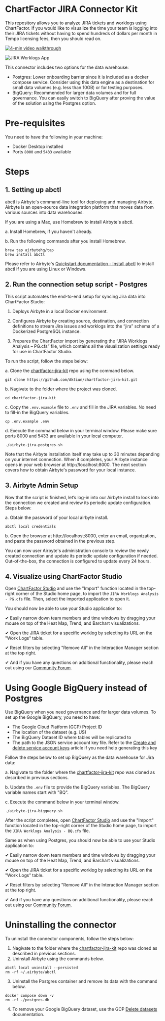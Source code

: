 # ChartFactor JIRA Connector Kit

This repository allows you to analyze JIRA tickets and worklogs using ChartFactor. If you would like to visualize the time your team is logging into their JIRA tickets without having to spend hundreds of dollars per month in Tempo licensing fees, then you should read on.

[![4-min video walkthrough](https://img.youtube.com/vi/Clf5Rw2drhY/hqdefault.jpg)](https://www.youtube.com/watch?v=Clf5Rw2drhY&t=2s)

![JIRA Worklogs App](https://github.com/Aktiun/chartfactor-jira-kit/blob/main/JIRA%20App.gif)


This connector includes two options for the data warehouse: 

* Postgres: Lower onboarding barrier since it is included as a docker compose service. Consider using this data engine as a destination for small data volumes (e.g. less than 10GB) or for testing purposes.
* BigQuery: Recommended for larger data volumes and for full governance. You can easily switch to BigQuery after proving the value of the solution using the Postgres option.

# Pre-requisites

You need to have the following in your machine:

* Docker Desktop installed
* Ports `8000` and `5433` available

# Steps

## 1. Setting up abctl 

abctl is Airbyte's command-line tool for deploying and managing Airbyte. Airbyte is an open-source data integration platform that moves data from various sources into data warehouses. 

If you are using a Mac, use Homebrew to install Airbyte's abctl.

a. Install Homebrew, if you haven't already.

b. Run the following commands after you install Homebrew.

```commandline
brew tap airbytehq/tap
brew install abctl
```

Please refer to Airbyte's [Quickstart documentation - Install abctl](https://docs.airbyte.com/platform/using-airbyte/getting-started/oss-quickstart#part-2-install-abctl) to install abctl if you are using Linux or Windows.

## 2. Run the connection setup script - Postgres

This script automates the end-to-end setup for syncing Jira data into ChartFactor Studio:

1. Deploys Airbyte in a local Docker environment.

2. Configures Airbyte by creating source, destination, and connection definitions to stream Jira issues and worklogs into the “jira” schema of a Dockerized PostgreSQL instance.

3. Prepares the ChartFactor import by generating the “JIRA Worklogs Analysis – PG.cfs” file, which contains all the visualization settings ready for use in ChartFactor Studio.

To run the script, follow the steps below:

a. Clone the [chartfactor-jira-kit](https://github.com/Aktiun/chartfactor-jira-kit.git) repo using the command below.

```commandline
git clone https://github.com/Aktiun/chartfactor-jira-kit.git
```
b. Nagivate to the folder where the project was cloned.

```commandline
cd chartfactor-jira-kit
```

c. Copy the `.env.example` file to `.env` and fill in the JIRA variables. No need to fill-in the BigQuery variables.

```commandline
cp .env.example .env
```

d. Execute the command below in your terminal window. Please make sure ports 8000 and 5433 are available in your local computer. 

```commandline
./airbyte-jira-postgres.sh
```

Note that the Airbyte installation itself may take up to 30 minutes depending on your internet connection. When it completes, your Airbyte instance opens in your web browser at http://localhost:8000. The next section covers how to obtain Airbyte's password for your local instance.

## 3. Airbyte Admin Setup

Now that the script is finished, let’s log-in into our Airbyte install to look into the connection we created and review its periodic update configuration. Steps below:

a. Obtain the password of your local airbyte install.

```commandline
abctl local credentials
```

b. Open the browser at http://localhost:8000, enter an email, organization, and paste the password obtained in the previous step.

You can now user Airbyte's administration console to review the newly created connection and update its periodic update configuration if needed. Out-of-the-box, the connection is configured to update every 24 hours. 

## 4. Visualize using ChartFactor Studio

Open [ChartFactor Studio](https://chartfactor.com/studio) and use the "Import" function located in the top-right corner of the Studio home page, to import the `JIRA Worklogs Analysis - PG.cfs` file. Then, select the imported application to open it.

You should now be able to use your Studio application to:

✔ Easily narrow down team members and time windows by dragging your mouse on top of the Heat Map, Trend, and Barchart visualizations. 

✔ Open the JIRA ticket for a specific worklog by selecting its URL on the "Work Logs" table. 

✔ Reset filters by selecting "Remove All" in the Interaction Manager section at the top right. 

✔ And if you have any questions on additional functionality, please reach out using our [Community Forum](https://community.chartfactor.com/).


# Using Google BigQuery instead of Postgres

Use BigQuery when you need governance and for larger data volumes. To set up the Google BigQuery, you need to have:

* The Google Cloud Platform (GCP) Project ID
* The location of the dataset (e.g. US)
* The BigQuery Dataset ID where tables will be replicated to
* The path to the JSON service account key file. Refer to the [Create and delete service account keys](https://cloud.google.com/iam/docs/keys-create-delete) article if you need help generating this key

Follow the steps below to set up BigQuery as the data warehouse for Jira data:

a. Nagivate to the folder where the [chartfactor-jira-kit](https://github.com/Aktiun/chartfactor-jira-kit.git) repo was cloned as described in previous sections.

b. Update the `.env` file to provide the BigQuery variables. The BigQuery variable names start with "BQ".

c. Execute the command below in your terminal window. 

```commandline
./airbyte-jira-bigquery.sh
```
    
After the script completes, open [ChartFactor Studio](https://chartfactor.com/studio) and use the "Import" function located in the top-right corner of the Studio home page, to import the `JIRA Worklogs Analysis - BQ.cfs` file.

Same as when using Postgres, you should now be able to use your Studio application to:

✔ Easily narrow down team members and time windows by dragging your mouse on top of the Heat Map, Trend, and Barchart visualizations. 

✔ Open the JIRA ticket for a specific worklog by selecting its URL on the "Work Logs" table. 

✔ Reset filters by selecting "Remove All" in the Interaction Manager section at the top right. 

✔ And if you have any questions on additional functionality, please reach out using our [Community Forum](https://community.chartfactor.com/).

# Uninstalling the connector

To uninstall the connector components, follow the steps below:

1. Nagivate to the folder where the [chartfactor-jira-kit](https://github.com/Aktiun/chartfactor-jira-kit.git) repo was cloned as described in previous sections.
2. Uninstall Airbyte using the commands below.

```commandline
abctl local uninstall --persisted
rm -rf ~/.airbyte/abctl
```
3. Uninstall the Postgres container and remove its data with the command below.

```commandline
docker compose down -v
rm -rf ./postgres.db
```

4. To remove your Google BigQuery dataset, use the GCP [Delete datasets](https://cloud.google.com/bigquery/docs/managing-datasets#delete-datasets) documentation.

